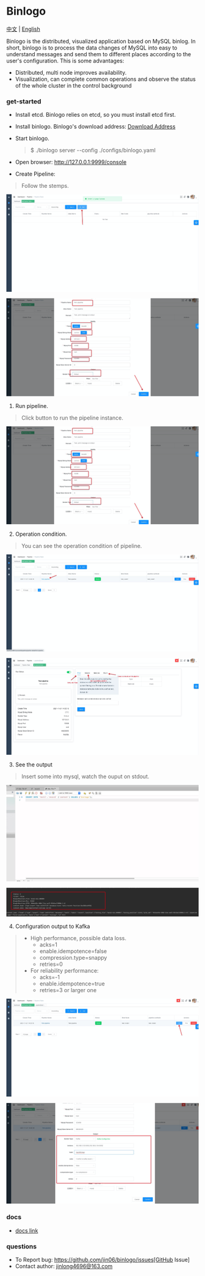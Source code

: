 Binlogo
=====================================
[中文](README_zh.md) | [English](README.md)

Binlogo is the distributed, visualized application based on MySQL binlog.
In short, binlogo is to process the data changes of MySQL into easy to
understand messages and send them to different places according to
the user's configuration. This is some advantages:

* Distributed, multi node improves availability.
* Visualization, can complete common operations and
  observe the status of the whole cluster in the control background

### get-started

* Install etcd. Binlogo relies on etcd, so you must install etcd first.

* Install binlogo. Binlogo's download address: [Download Address]()

* Start binlogo.
  > $ ./binlogo server --config ./configs/binlogo.yaml 

* Open browser: http://127.0.0.1:9999/console

* Create Pipeline: 

> Follow the stemps. 

![avatar](/docs/assets/pic/create_pipe_step1.en.png)

![avatar](/docs/assets/pic/create_pipe_step2.en.png)

1. Run pipeline.

> Click button to run the pipeline instance. 

![avatar](/docs/assets/pic/create_pipe_step2.en.png)

2. Operation condition.

> You can see the operation condition of pipeline.
 
 
![avatar](/docs/assets/pic/pipeline_condition_step1.en.png)

![avatar](/docs/assets/pic/pipeline_condition_step2.en.png)

3. See the output 

> Insert some into mysql, watch the ouput on stdout.
 
![avatar](/docs/assets/pic/output_step1.en.png)

![avatar](/docs/assets/pic/output_step2.en.png)

4. Configuration output to Kafka

> * High performance, possible data loss. 
>   *  acks=1 
>   *  enable.idempotence=false
>   *  compression.type=snappy
>   *  retries=0
> * For reliability performance: 
>   * acks=-1
>   * enable.idempotence=true
>   * retries=3 or larger one

![avatar](/docs/assets/pic/output_kafka_step1.en.png)

![avatar](/docs/assets/pic/output_kafka_step2.en.png)

### docs

* [docs link](https://github.com/jin06/binlogo/wiki)

### questions
* To Report bug: https://github.com/jin06/binlogo/issues[GitHub Issue]
* Contact author: jinlong4696@163.com
